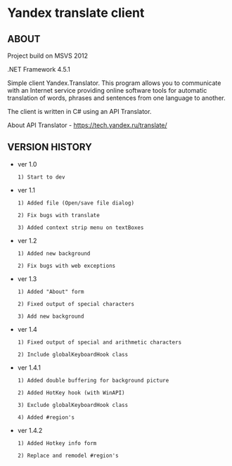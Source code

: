 # Yandex translate client

ABOUT
---------

Project build on MSVS 2012

.NET Framework 4.5.1

Simple client Yandex.Translator. This program allows you to communicate with an Internet 
service providing online software tools for automatic translation of words, phrases and 
sentences from one language to another.

The client is written in C# using an API Translator.

About API Translator - https://tech.yandex.ru/translate/

VERSION HISTORY
---------

- ver 1.0

      1) Start to dev

- ver 1.1

      1) Added file (Open/save file dialog)

      2) Fix bugs with translate

      3) Added context strip menu on textBoxes

- ver 1.2

      1) Added new background

      2) Fix bugs with web exceptions

- ver 1.3

      1) Added "About" form

      2) Fixed output of special characters

      3) Add new background

- ver 1.4

      1) Fixed output of special and arithmetic characters

      2) Include globalKeyboardHook class

- ver 1.4.1

      1) Added double buffering for background picture

      2) Added HotKey hook (with WinAPI)

      3) Exclude globalKeyboardHook class

      4) Added #region's

- ver 1.4.2

      1) Added Hotkey info form

      2) Replace and remodel #region's

